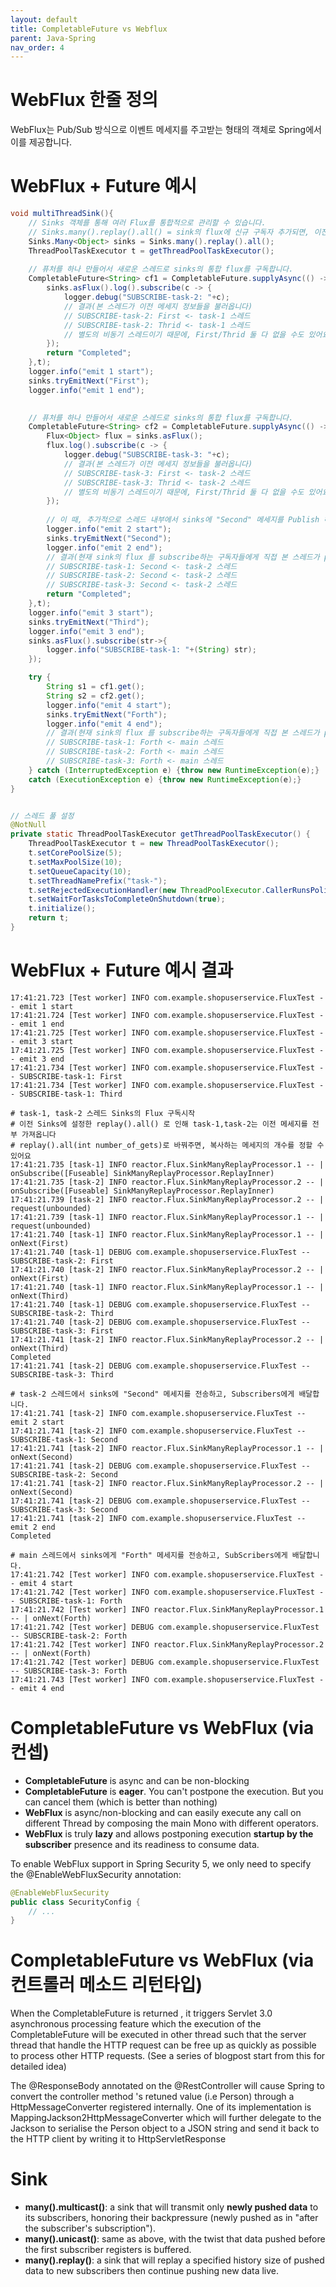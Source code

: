 ```yaml
---
layout: default
title: CompletableFuture vs Webflux
parent: Java-Spring
nav_order: 4
---
```


# WebFlux 한줄 정의
WebFlux는 Pub/Sub 방식으로 이벤트 메세지를 주고받는 형태의 객체로 Spring에서 이를 제공합니다.

# WebFlux + Future 예시
```java
void multiThreadSink(){
    // Sinks 객체를 통해 여러 Flux를 통합적으로 관리할 수 있습니다.
    // Sinks.many().replay().all() = sink의 flux에 신규 구독자 추가되면, 이전 메세지들 전부 날려줍니다.
    Sinks.Many<Object> sinks = Sinks.many().replay().all();
    ThreadPoolTaskExecutor t = getThreadPoolTaskExecutor();
    
    // 퓨처를 하나 만들어서 새로운 스레드로 sinks의 통합 flux를 구독합니다.
    CompletableFuture<String> cf1 = CompletableFuture.supplyAsync(() -> {
        sinks.asFlux().log().subscribe(c -> {
            logger.debug("SUBSCRIBE-task-2: "+c);
            // 결과(본 스레드가 이전 메세지 정보들을 불러옵니다)
            // SUBSCRIBE-task-2: First <- task-1 스레드
            // SUBSCRIBE-task-2: Thrid <- task-1 스레드
            // 별도의 비동기 스레드이기 때문에, First/Thrid 둘 다 없을 수도 있어요
        });
        return "Completed";
    },t);
    logger.info("emit 1 start");
    sinks.tryEmitNext("First");
    logger.info("emit 1 end");
    

    // 퓨처를 하나 만들어서 새로운 스레드로 sinks의 통합 flux를 구독합니다.
    CompletableFuture<String> cf2 = CompletableFuture.supplyAsync(() -> {
        Flux<Object> flux = sinks.asFlux();
        flux.log().subscribe(c -> {
            logger.debug("SUBSCRIBE-task-3: "+c);
            // 결과(본 스레드가 이전 메세지 정보들을 불러옵니다)
            // SUBSCRIBE-task-3: First <- task-2 스레드
            // SUBSCRIBE-task-3: Thrid <- task-2 스레드
            // 별도의 비동기 스레드이기 때문에, First/Thrid 둘 다 없을 수도 있어요
        });
        
        // 이 때, 추가적으로 스레드 내부에서 sinks에 "Second" 메세지를 Publish 해볼게요
        logger.info("emit 2 start");
        sinks.tryEmitNext("Second"); 
        logger.info("emit 2 end");
        // 결과(현재 sink의 flux 를 subscribe하는 구독자들에게 직접 본 스레드가 publishing)
        // SUBSCRIBE-task-1: Second <- task-2 스레드
        // SUBSCRIBE-task-2: Second <- task-2 스레드
        // SUBSCRIBE-task-3: Second <- task-2 스레드
        return "Completed";
    },t);
    logger.info("emit 3 start");
    sinks.tryEmitNext("Third");
    logger.info("emit 3 end");
    sinks.asFlux().subscribe(str->{
        logger.info("SUBSCRIBE-task-1: "+(String) str);
    });

    try {
        String s1 = cf1.get();
        String s2 = cf2.get();
        logger.info("emit 4 start");
        sinks.tryEmitNext("Forth");
        logger.info("emit 4 end");
        // 결과(현재 sink의 flux 를 subscribe하는 구독자들에게 직접 본 스레드가 publishing)
        // SUBSCRIBE-task-1: Forth <- main 스레드
        // SUBSCRIBE-task-2: Forth <- main 스레드
        // SUBSCRIBE-task-3: Forth <- main 스레드
    } catch (InterruptedException e) {throw new RuntimeException(e);} 
    catch (ExecutionException e) {throw new RuntimeException(e);}
}


// 스레드 풀 설정
@NotNull
private static ThreadPoolTaskExecutor getThreadPoolTaskExecutor() {
    ThreadPoolTaskExecutor t = new ThreadPoolTaskExecutor();
    t.setCorePoolSize(5);
    t.setMaxPoolSize(10);
    t.setQueueCapacity(10);
    t.setThreadNamePrefix("task-");
    t.setRejectedExecutionHandler(new ThreadPoolExecutor.CallerRunsPolicy());
    t.setWaitForTasksToCompleteOnShutdown(true);
    t.initialize();
    return t;
}
```

# WebFlux + Future 예시 결과

```
17:41:21.723 [Test worker] INFO com.example.shopuserservice.FluxTest -- emit 1 start
17:41:21.724 [Test worker] INFO com.example.shopuserservice.FluxTest -- emit 1 end
17:41:21.725 [Test worker] INFO com.example.shopuserservice.FluxTest -- emit 3 start
17:41:21.725 [Test worker] INFO com.example.shopuserservice.FluxTest -- emit 3 end
17:41:21.734 [Test worker] INFO com.example.shopuserservice.FluxTest -- SUBSCRIBE-task-1: First
17:41:21.734 [Test worker] INFO com.example.shopuserservice.FluxTest -- SUBSCRIBE-task-1: Third

# task-1, task-2 스레드 Sinks의 Flux 구독시작
# 이전 Sinks에 설정한 replay().all() 로 인해 task-1,task-2는 이전 메세지를 전부 가져옵니다
# replay().all(int number_of_gets)로 바꿔주면, 복사하는 메세지의 개수를 정할 수 있어요
17:41:21.735 [task-1] INFO reactor.Flux.SinkManyReplayProcessor.1 -- | onSubscribe([Fuseable] SinkManyReplayProcessor.ReplayInner)
17:41:21.735 [task-2] INFO reactor.Flux.SinkManyReplayProcessor.2 -- | onSubscribe([Fuseable] SinkManyReplayProcessor.ReplayInner)
17:41:21.739 [task-2] INFO reactor.Flux.SinkManyReplayProcessor.2 -- | request(unbounded)
17:41:21.739 [task-1] INFO reactor.Flux.SinkManyReplayProcessor.1 -- | request(unbounded)
17:41:21.740 [task-1] INFO reactor.Flux.SinkManyReplayProcessor.1 -- | onNext(First)
17:41:21.740 [task-1] DEBUG com.example.shopuserservice.FluxTest -- SUBSCRIBE-task-2: First
17:41:21.740 [task-2] INFO reactor.Flux.SinkManyReplayProcessor.2 -- | onNext(First)
17:41:21.740 [task-1] INFO reactor.Flux.SinkManyReplayProcessor.1 -- | onNext(Third)
17:41:21.740 [task-1] DEBUG com.example.shopuserservice.FluxTest -- SUBSCRIBE-task-2: Third
17:41:21.740 [task-2] DEBUG com.example.shopuserservice.FluxTest -- SUBSCRIBE-task-3: First
17:41:21.741 [task-2] INFO reactor.Flux.SinkManyReplayProcessor.2 -- | onNext(Third)
Completed
17:41:21.741 [task-2] DEBUG com.example.shopuserservice.FluxTest -- SUBSCRIBE-task-3: Third

# task-2 스레드에서 sinks에 "Second" 메세지를 전송하고, Subscribers에게 배달합니다.
17:41:21.741 [task-2] INFO com.example.shopuserservice.FluxTest -- emit 2 start
17:41:21.741 [task-2] INFO com.example.shopuserservice.FluxTest -- SUBSCRIBE-task-1: Second
17:41:21.741 [task-2] INFO reactor.Flux.SinkManyReplayProcessor.1 -- | onNext(Second)
17:41:21.741 [task-2] DEBUG com.example.shopuserservice.FluxTest -- SUBSCRIBE-task-2: Second
17:41:21.741 [task-2] INFO reactor.Flux.SinkManyReplayProcessor.2 -- | onNext(Second)
17:41:21.741 [task-2] DEBUG com.example.shopuserservice.FluxTest -- SUBSCRIBE-task-3: Second
17:41:21.741 [task-2] INFO com.example.shopuserservice.FluxTest -- emit 2 end
Completed

# main 스레드에서 sinks에게 "Forth" 메세지를 전송하고, SubScribers에게 배달합니다.
17:41:21.742 [Test worker] INFO com.example.shopuserservice.FluxTest -- emit 4 start
17:41:21.742 [Test worker] INFO com.example.shopuserservice.FluxTest -- SUBSCRIBE-task-1: Forth
17:41:21.742 [Test worker] INFO reactor.Flux.SinkManyReplayProcessor.1 -- | onNext(Forth)
17:41:21.742 [Test worker] DEBUG com.example.shopuserservice.FluxTest -- SUBSCRIBE-task-2: Forth
17:41:21.742 [Test worker] INFO reactor.Flux.SinkManyReplayProcessor.2 -- | onNext(Forth)
17:41:21.742 [Test worker] DEBUG com.example.shopuserservice.FluxTest -- SUBSCRIBE-task-3: Forth
17:41:21.743 [Test worker] INFO com.example.shopuserservice.FluxTest -- emit 4 end
```



# CompletableFuture vs WebFlux (via 컨셉)

* **CompletableFuture** is async and can be non-blocking
* **CompletableFuture** is **eager**. You can't postpone the execution. But you can cancel them (which is better than nothing)
* **WebFlux** is async/non-blocking and can easily execute any call on different Thread by composing the main Mono with different operators.
* **WebFlux** is truly **lazy** and allows postponing execution **startup by the subscriber** presence and its readiness to consume data.


To enable WebFlux support in Spring Security 5, we only need to specify the @EnableWebFluxSecurity annotation:
```java
@EnableWebFluxSecurity
public class SecurityConfig {
    // ...
}
```

# CompletableFuture vs WebFlux (via 컨트롤러 메소드 리턴타입)

When the CompletableFuture is returned , it triggers Servlet 3.0 asynchronous processing feature which the execution of the CompletableFuture will be executed in other thread such that the server thread that handle the HTTP request can be free up as quickly as possible to process other HTTP requests. (See a series of blogpost start from this for detailed idea)

The @ResponseBody annotated on the @RestController will cause Spring to convert the controller method 's retuned value (i.e Person) through a HttpMessageConverter registered internally. One of its implementation is MappingJackson2HttpMessageConverter which will further delegate to the Jackson to serialise the Person object to a JSON string and send it back to the HTTP client by writing it to HttpServletResponse

# Sink
* **many().multicast()**: a sink that will transmit only **newly pushed data** to its subscribers, honoring their backpressure (newly pushed as in "after the subscriber's subscription").
* **many().unicast()**: same as above, with the twist that data pushed before the first subscriber registers is buffered.
* **many().replay()**: a sink that will replay a specified history size of pushed data to new subscribers then continue pushing new data live.
